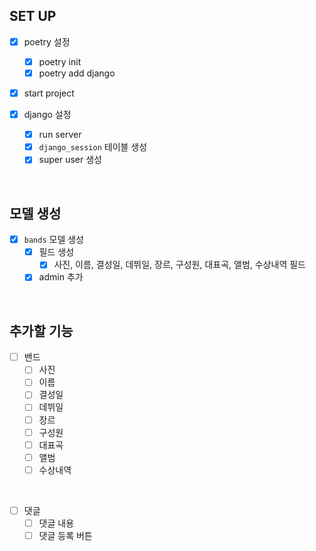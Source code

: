 ## SET UP

- [x] poetry 설정
  - [x] poetry init
  - [x] poetry add django
- [x] start project

- [x] django 설정
  - [x] run server
  - [x] `django_session` 테이블 생성
  - [x] super user 생성

<br>

## 모델 생성

- [x] `bands` 모델 생성
  - [x] 필드 생성
    - [x] 사진, 이름, 결성일, 데뷔일, 장르, 구성원, 대표곡, 앨범, 수상내역 필드
  - [x] admin 추가

<br>

## 추가할 기능

- [ ] 밴드
  - [ ] 사진
  - [ ] 이름
  - [ ] 결성일
  - [ ] 데뷔일
  - [ ] 장르
  - [ ] 구성원
  - [ ] 대표곡
  - [ ] 앨범
  - [ ] 수상내역

<br>

- [ ] 댓글
  - [ ] 댓글 내용
  - [ ] 댓글 등록 버튼
